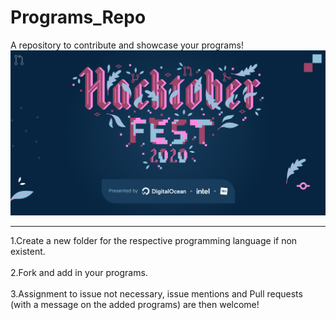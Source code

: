 # Programs_Repo
A repository to contribute and showcase your programs!
<img src=hacktoberfest.png>
<hr>

1.Create a new folder for the respective programming language if non existent.
<br><br>
2.Fork and add in your programs.
<br><br>
3.Assignment to issue not necessary, issue mentions and Pull requests (with a message on the added programs) are then welcome!
